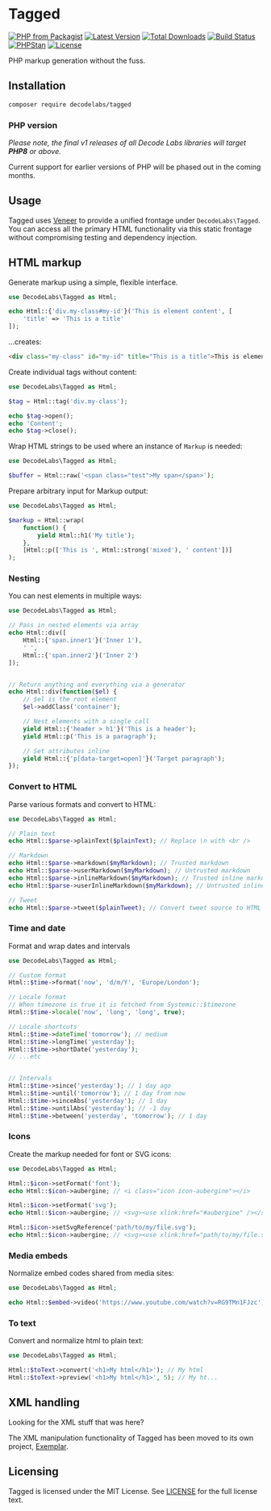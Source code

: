 # Tagged

[![PHP from Packagist](https://img.shields.io/packagist/php-v/decodelabs/tagged?style=flat-square)](https://packagist.org/packages/decodelabs/tagged)
[![Latest Version](https://img.shields.io/packagist/v/decodelabs/tagged.svg?style=flat-square)](https://packagist.org/packages/decodelabs/tagged)
[![Total Downloads](https://img.shields.io/packagist/dt/decodelabs/tagged.svg?style=flat-square)](https://packagist.org/packages/decodelabs/tagged)
[![Build Status](https://img.shields.io/travis/com/decodelabs/tagged/main.svg?style=flat-square)](https://travis-ci.com/decodelabs/tagged)
[![PHPStan](https://img.shields.io/badge/PHPStan-enabled-44CC11.svg?longCache=true&style=flat-square)](https://github.com/phpstan/phpstan)
[![License](https://img.shields.io/packagist/l/decodelabs/tagged?style=flat-square)](https://packagist.org/packages/decodelabs/tagged)

PHP markup generation without the fuss.


## Installation

```bash
composer require decodelabs/tagged
```

### PHP version

_Please note, the final v1 releases of all Decode Labs libraries will target **PHP8** or above._

Current support for earlier versions of PHP will be phased out in the coming months.


## Usage

Tagged uses [Veneer](https://github.com/decodelabs/veneer) to provide a unified frontage under <code>DecodeLabs\Tagged</code>.
You can access all the primary HTML functionality via this static frontage without compromising testing and dependency injection.


## HTML markup

Generate markup using a simple, flexible interface.

```php
use DecodeLabs\Tagged as Html;

echo Html::{'div.my-class#my-id'}('This is element content', [
    'title' => 'This is a title'
]);
```

...creates:

```html
<div class="my-class" id="my-id" title="This is a title">This is element content</div>
```

Create individual tags without content:

```php
use DecodeLabs\Tagged as Html;

$tag = Html::tag('div.my-class');

echo $tag->open();
echo 'Content';
echo $tag->close();
```

Wrap HTML strings to be used where an instance of <code>Markup</code> is needed:

```php
use DecodeLabs\Tagged as Html;

$buffer = Html::raw('<span class="test">My span</span>');
```

Prepare arbitrary input for Markup output:

```php
use DecodeLabs\Tagged as Html;

$markup = Html::wrap(
    function() {
        yield Html::h1('My title');
    },
    [Html::p(['This is ', Html::strong('mixed'), ' content'])]
);
```


### Nesting

You can nest elements in multiple ways:

```php
use DecodeLabs\Tagged as Html;

// Pass in nested elements via array
echo Html::div([
    Html::{'span.inner1'}('Inner 1'),
    ' ',
    Html::{'span.inner2'}('Inner 2')
]);


// Return anything and everything via a generator
echo Html::div(function($el) {
    // $el is the root element
    $el->addClass('container');

    // Nest elements with a single call
    yield Html::{'header > h1'}('This is a header');
    yield Html::p('This is a paragraph');

    // Set attributes inline
    yield Html::{'p[data-target=open]'}('Target paragraph');
});
```


### Convert to HTML
Parse various formats and convert to HTML:

```php
use DecodeLabs\Tagged as Html;

// Plain text
echo Html::$parse->plainText($plainText); // Replace \n with <br />

// Markdown
echo Html::$parse->markdown($myMarkdown); // Trusted markdown
echo Html::$parse->userMarkdown($myMarkdown); // Untrusted markdown
echo Html::$parse->inlineMarkdown($myMarkdown); // Trusted inline markdown
echo Html::$parse->userInlineMarkdown($myMarkdown); // Untrusted inline markdown

// Tweet
echo Html::$parse->tweet($plainTweet); // Convert tweet source to HTML
```


### Time and date
Format and wrap dates and intervals

```php
use DecodeLabs\Tagged as Html;

// Custom format
Html::$time->format('now', 'd/m/Y', 'Europe/London');

// Locale format
// When timezone is true it is fetched from Systemic::$timezone
Html::$time->locale('now', 'long', 'long', true);

// Locale shortcuts
Html::$time->dateTime('tomorrow'); // medium
Html::$time->longTime('yesterday');
Html::$time->shortDate('yesterday');
// ...etc


// Intervals
Html::$time->since('yesterday'); // 1 day ago
Html::$time->until('tomorrow'); // 1 day from now
Html::$time->sinceAbs('yesterday'); // 1 day
Html::$time->untilAbs('yesterday'); // -1 day
Html::$time->between('yesterday', 'tomorrow'); // 1 day
```


### Icons
Create the markup needed for font or SVG icons:

```php
use DecodeLabs\Tagged as Html;

Html::$icon->setFormat('font');
echo Html::$icon->aubergine; // <i class="icon icon-aubergine"></i>

Html::$icon->setFormat('svg');
echo Html::$icon->aubergine; // <svg><use xlink:href="#aubergine" /></svg>

Html::$icon->setSvgReference('path/to/my/file.svg');
echo Html::$icon->aubergine; // <svg><use xlink:href="path/to/my/file.svg#aubergine" /></svg>
```


### Media embeds
Normalize embed codes shared from media sites:

```php
use DecodeLabs\Tagged as Html;

echo Html::$embed->video('https://www.youtube.com/watch?v=RG9TMn1FJzc');
```


### To text
Convert and normalize html to plain text:

```php
use DecodeLabs\Tagged as Html;

Html::$toText->convert('<h1>My html</h1>'); // My html
Html::$toText->preview('<h1>My html</h1>', 5); // My ht...
```


## XML handling

Looking for the XML stuff that was here?

The XML manipulation functionality of Tagged has been moved to its own project, [Exemplar](https://github.com/decodelabs/exemplar/).


## Licensing
Tagged is licensed under the MIT License. See [LICENSE](./LICENSE) for the full license text.
